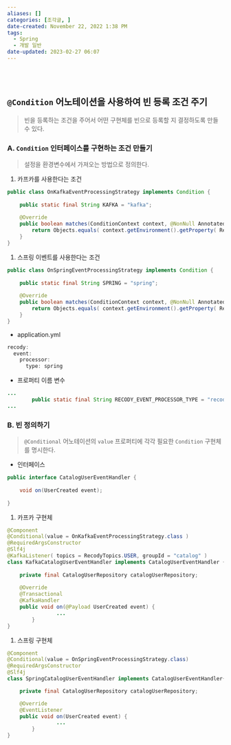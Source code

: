 ```yaml
---
aliases: []
categories: [조각글, ]
date-created: November 22, 2022 1:38 PM
tags:
  - Spring
  - 개발 일반
date-updated: 2023-02-27 06:07
---
```

<br><br>
## `@Condition` 어노테이션을 사용하여 빈 등록 조건 주기

> 빈을 등록하는 조건을 주어서 어떤 구현체를 빈으로 등록할 지 결정하도록 만들 수 있다.

### A. `Condition` 인터페이스를 구현하는 조건 만들기

> 설정을 환경변수에서 가져오는 방법으로 정의한다.

1. 카프카를 사용한다는 조건

```java
public class OnKafkaEventProcessingStrategy implements Condition {
    
    public static final String KAFKA = "kafka";
    
    @Override
    public boolean matches(ConditionContext context, @NonNull AnnotatedTypeMetadata metadata) {
        return Objects.equals( context.getEnvironment().getProperty( Recody.RECODY_EVENT_PROCESSOR_TYPE ), KAFKA );
    }
}
```

1. 스프링 이벤트를 사용한다는 조건

```java
public class OnSpringEventProcessingStrategy implements Condition {
    
    public static final String SPRING = "spring";
    
    @Override
    public boolean matches(ConditionContext context, @NonNull AnnotatedTypeMetadata metadata) {
        return Objects.equals( context.getEnvironment().getProperty( Recody.RECODY_EVENT_PROCESSOR_TYPE ), SPRING );
    }
}
```

- application.yml

```java
recody:
  event:
    processor:
      type: spring
```

- 프로퍼티 이름 변수

```java
...
		public static final String RECODY_EVENT_PROCESSOR_TYPE = "recody.event.processor.type";
...
```

### B. 빈 정의하기

> `@Conditional` 어노테이션의 `value` 프로퍼티에 각각 필요한 `Condition` 구현체를 명시한다.

- 인터페이스

```java
public interface CatalogUserEventHandler {
    
    void on(UserCreated event);
    
}
```

1. 카프카 구현체

```java
@Component
@Conditional(value = OnKafkaEventProcessingStrategy.class )
@RequiredArgsConstructor
@Slf4j
@KafkaListener( topics = RecodyTopics.USER, groupId = "catalog" )
class KafkaCatalogUserEventHandler implements CatalogUserEventHandler {
    
    private final CatalogUserRepository catalogUserRepository;
    
    @Override
    @Transactional
    @KafkaHandler
    public void on(@Payload UserCreated event) {
				...
		}
}
```

1. 스프링 구현체

```java
@Component
@Conditional(value = OnSpringEventProcessingStrategy.class)
@RequiredArgsConstructor
@Slf4j
class SpringCatalogUserEventHandler implements CatalogUserEventHandler{

    private final CatalogUserRepository catalogUserRepository;

    @Override
    @EventListener
    public void on(UserCreated event) {
				...
		}
}
```